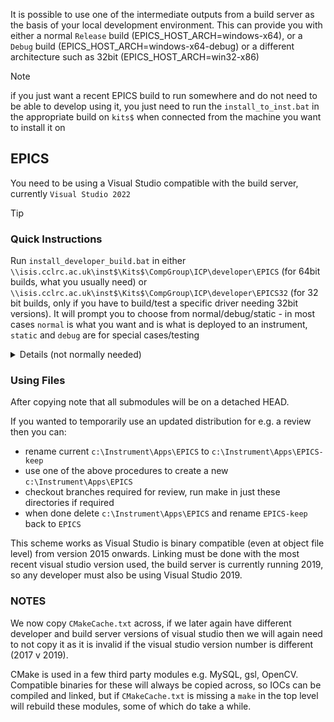 It is possible to use one of the intermediate outputs from a build server as the basis of your local development environment. This can provide you with either a normal `Release` build (EPICS_HOST_ARCH=windows-x64), or a `Debug` build (EPICS_HOST_ARCH=windows-x64-debug) or a different architecture such as 32bit (EPICS_HOST_ARCH=win32-x86)

> [!NOTE]  
> if you just want a recent EPICS build to run somewhere and do not need to be able to develop using it, you just need to run the `install_to_inst.bat` in the appropriate build on `kits$` when connected from the machine you want to install it on

## EPICS

You need to be using a Visual Studio compatible with the build server, currently `Visual Studio 2022` 



> [!TIP]
>### Quick Instructions  
> Run `install_developer_build.bat` in either `\\isis.cclrc.ac.uk\inst$\Kits$\CompGroup\ICP\developer\EPICS` (for 64bit builds, what you usually need) or `\\isis.cclrc.ac.uk\inst$\Kits$\CompGroup\ICP\developer\EPICS32` (for 32 bit builds, only if you have to build/test a specific driver needing 32bit versions). It will prompt you to choose from  normal/debug/static - in most cases `normal`
is what you want and is what is deployed to an instrument, `static` and `debug` are for special cases/testing 
 
 <details> <summary> Details (not normally needed) </summary>

If you wish to use a `debug` build, replace `x64` in paths below with `x64-debug`

The EPICS clean Windows 10 Jenkins build workspace is copied to  `\\isis.cclrc.ac.uk\inst$\Kits$\CompGroup\ICP\developer\EPICS` - this contains 
much more than an instrument installation e.g. it has all the local `.git` submodules and `*.lib` link libraries as well as temporary build (`O.*`) object file directories. It can thus be used as the basis for rapid further development work on your local computer. A standard instrument debug install for example would allow you to run an ioc in debug mode, but any further development would require re-generating the relevant `*.lib` files need to link the IOC and so take longer than using a developer debug build. 

CAUTION: updating an existing `C:\Instrument\Apps\EPICS` by the mechanism described here is the equivalent of deleting the directory, a full new `git clone --recursive` and then a build. You will lose all current changes to files and also any local git branches you created in that directory. Any changes there you want to keep you must push to Github and then re-checkout the branch after the update. Stashing changes to files is not enough as the local git repos are replaced - you need to push remotely.

you would need to find an appropriate build number in `\\isis.cclrc.ac.uk\inst$\Kits$\CompGroup\ICP\developer\EPICS\windows-x64` and then run e.g.
```
robocopy \\isis.cclrc.ac.uk\inst$\Kits$\CompGroup\ICP\developer\EPICS\windows-x64\BUILD-1 c:\Instrument\Apps\EPICS -MIR -NFL -NDL -NP -R:1 -MT -LOG:NUL
```
As an extra check you can re-run the robocopy without the LOG option. This should not take too long and should not print any errors or have any entries in the Mismatch/FAILED/Extras columns displayed at the end.  

you should have a compiled and ready to use distribution, with git pointing at current commit heads.
This may take a while to complete - at least 10 minutes, but longer if your disk is not an SSD for example.

**Alternative for slow network connection**

You can instead copy `EPICS-windows-x64.7z` from `\\isis.cclrc.ac.uk\inst$\Kits$\CompGroup\ICP\developer\zips` and unpack this locally using
the [7-zip](https://www.7-zip.org/) program. Either drag the file using windows explorer, or if you have a very slow connection or one that might get interrupted you can try using `robocopy` in _restartable mode_. Open a cmd prompt, change to the relevant directory and type:
```
robocopy "\\isis.cclrc.ac.uk\inst$\Kits$\CompGroup\ICP\developer\zips" "." EPICS-windows-x64.7z /J /Z 
```
Note that this pre-allocates the full file space before starting the copy. I found that if I interrupt the copy with Ctrl-C and then type the command again, it picks up where it left off, so it looks hopeful it will handle network connection breaks.
 </details>

### Using Files

After copying note that all submodules will be on a detached HEAD. 
 
If you wanted to temporarily use an updated distribution for e.g. a review then you can: 
- rename current `c:\Instrument\Apps\EPICS` to `c:\Instrument\Apps\EPICS-keep`
- use one of the above procedures to create a new `c:\Instrument\Apps\EPICS`
- checkout branches required for review, run make in just these directories if required
- when done delete `c:\Instrument\Apps\EPICS` and rename `EPICS-keep` back to `EPICS`

This scheme works as Visual Studio is binary compatible (even at object file level) from version 2015 onwards. Linking must be done with the most recent visual studio version used, the build server is currently running 2019, so any developer must also be using Visual Studio 2019.  
 
### NOTES

We now copy `CMakeCache.txt` across, if we later again have different developer and build server versions of visual studio then we will again need to not copy it as it is invalid if the visual studio version number is different (2017 v 2019). 

CMake is used in a few third party modules e.g. MySQL, gsl, OpenCV. Compatible binaries for these will always be copied across, so IOCs can be compiled and linked, but if `CMakeCache.txt` is missing a `make` in the top level will rebuild these modules, some of which do take a while.